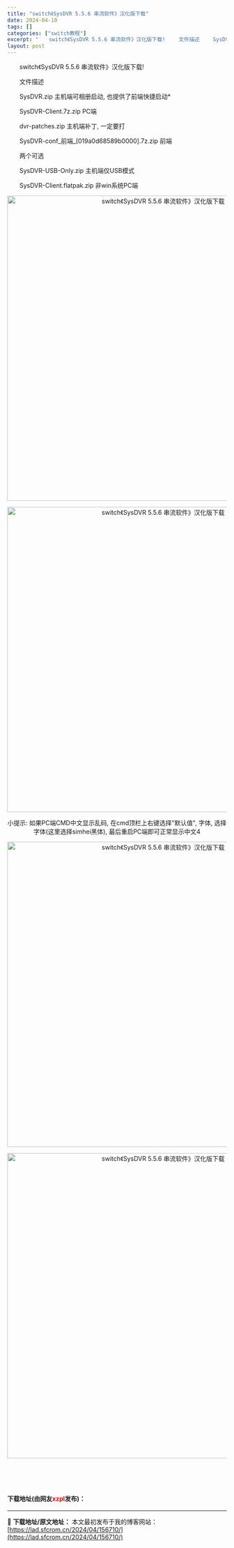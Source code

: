 ```yaml
---
title: "switch《SysDVR 5.5.6 串流软件》汉化版下载"
date: 2024-04-10
tags: []
categories: ["switch教程"]
excerpt: "　　switch《SysDVR 5.5.6 串流软件》汉化版下载! 　　文件描述 　　SysDVR.zip 主机端可相册启动, 也提供了前端快捷启动* 　　SysDVR-Client.7z.zip PC端 　　dvr-patches.zip 主机端补丁, 一定要打 　　SysDVR-conf_前端_&hellip;"
layout: post
---
```


 <p>　　switch《SysDVR 5.5.6 串流软件》汉化版下载!</p> <p>　　文件描述</p> <p>　　SysDVR.zip 主机端可相册启动, 也提供了前端快捷启动*</p> <p>　　SysDVR-Client.7z.zip PC端</p> <p>　　dvr-patches.zip 主机端补丁, 一定要打</p> <p>　　SysDVR-conf_前端_[019a0d68589b0000].7z.zip 前端</p> <p>　　两个可选</p> <p>　　SysDVR-USB-Only.zip 主机端仅USB模式</p> <p>　　SysDVR-Client.flatpak.zip 非win系统PC端</p> <div> <p align="center"><img align="" border="0" src="https://lad.sfcrom.cn/wp-content/uploads/2024/04/20240410_661632e40648d.webp" width="700" alt="switch《SysDVR 5.5.6 串流软件》汉化版下载" /></p> <p align="center"><img align="" border="0" src="https://lad.sfcrom.cn/wp-content/uploads/2024/04/20240410_661632e45f2bb.webp" width="700" alt="switch《SysDVR 5.5.6 串流软件》汉化版下载" /></p> <p align="center">小提示: 如果PC端CMD中文显示乱码, 在cmd顶栏上右键选择&quot;默认值&quot;, 字体, 选择字体(这里选择simhei黑体), 最后重启PC端即可正常显示中文<font>4</font></p> <div> <p align="center"><img align="" border="0" src="https://lad.sfcrom.cn/wp-content/uploads/2024/04/20240410_661632e4df10a.webp" width="700" alt="switch《SysDVR 5.5.6 串流软件》汉化版下载" /></p> <p align="center"><img align="" border="0" src="https://lad.sfcrom.cn/wp-content/uploads/2024/04/20240410_661632e55ec1e.webp" width="700" alt="switch《SysDVR 5.5.6 串流软件》汉化版下载" /></p></div> <p>&nbsp;</p></div> <p>&nbsp;</p> <p><h4>下载地址(由网友<font color="red">xzpl</font>发布)：</h4></p> 

---
📖 **下载地址/原文地址：** 本文最初发布于我的博客网站：[https://lad.sfcrom.cn/2024/04/156710/](https://lad.sfcrom.cn/2024/04/156710/)
